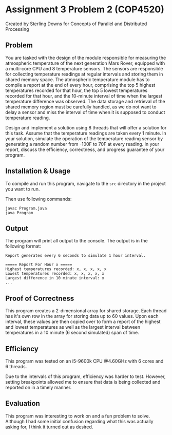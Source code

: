 # Assignment 3 Problem 2 (COP4520)

Created by Sterling Downs for Concepts of Parallel and Distributed Processing

## Problem

You are tasked with the design of the module responsible for measuring the atmospheric temperature of the next generation Mars Rover, equipped with a multi-core CPU and 8 temperature sensors. The sensors are responsible for collecting temperature readings at regular intervals and storing them in shared memory space. The atmospheric temperature module has to compile a report at the end of every hour, comprising the top 5 highest temperatures recorded for that hour, the top 5 lowest temperatures recorded for that hour, and the 10-minute interval of time when the largest temperature difference was observed. The data storage and retrieval of the shared memory region must be carefully handled, as we do not want to delay a sensor and miss the interval of time when it is supposed to conduct temperature reading.

Design and implement a solution using 8 threads that will offer a solution for this task. Assume that the temperature readings are taken every 1 minute. In your solution, simulate the operation of the temperature reading sensor by generating a random number from -100F to 70F at every reading. In your report, discuss the efficiency, correctness, and progress guarantee of your program.

## Installation & Usage

To compile and run this program, navigate to the `src` directory in the project you want to run.

Then use following commands:

```
javac Program.java
java Program
```

## Output

The program will print all output to the console.
The output is in the following format:

```
Report generates every 6 seconds to simulate 1 hour interval.

===== Report For Hour x =====
Highest temperatures recorded: x, x, x, x, x
Lowest temperatures recorded: x, x, x, x, x
Largest difference in 10 minute interval: x
...
```

## Proof of Correctness

This program creates a 2-dimensional array for shared storage. Each thread has it's own row in the array for storing data up to 60 values. Upon each interval, these values are then copied over to form a report of the highest and lowest temperatures as well as the largest interval between temperatures in a 10 minute (6 second simulated) span of time.

## Efficiency

This program was tested on an i5-9600k CPU @4.60GHz with 6 cores and 6 threads.

Due to the intervals of this program, efficiency was harder to test. However, setting breakpoints allowed me to ensure that data is being collected and reported on in a timely manner.

## Evaluation

This program was interesting to work on and a fun problem to solve. Although I had some initial confusion regarding what this was actually asking for, I think it turned out as desired.
